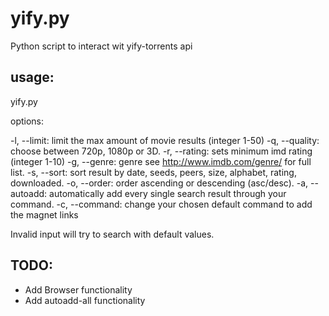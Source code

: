 yify.py
=======

Python script to interact wit yify-torrents api

usage:
------ 

yify.py <options> <search string>

  options:

  -l, --limit:       limit the max amount of movie results (integer 1-50)
  -q, --quality:     choose between 720p, 1080p or 3D.
  -r, --rating:      sets minimum imd rating (integer 1-10)
  -g, --genre:       genre see http://www.imdb.com/genre/ for full list.
  -s, --sort:        sort result by date, seeds, peers, size, alphabet, rating, downloaded.
  -o, --order:       order ascending or descending (asc/desc).
  -a, --autoadd:     automatically add every single search result through your command.
  -c, --command:     change your chosen default command to add the magnet links

  Invalid input will try to search with default values.

TODO:
-----

- Add Browser functionality
- Add autoadd-all functionality
